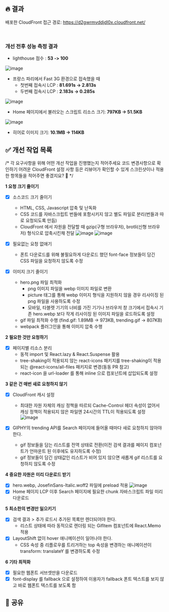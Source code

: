 ## 🔥 결과

배포한 CloudFront 접근 경로: https://d2gwrmvddjdl0x.cloudfront.net/

<br>

### 개선 전후 성능 측정 결과

- lighthouse 점수 : **53 -> 100**

![image](https://user-images.githubusercontent.com/32982670/131308850-000fe291-f648-4438-8583-72fe080dffce.png)

- 프랑스 파리에서 Fast 3G 환경으로 접속했을 때 
  - 첫번째 접속시 LCP : **81.691s -> 2.813s**
  - 두번째 접속시 LCP : **2.183s -> 0.285s**

![image](https://user-images.githubusercontent.com/32982670/131311526-11df4656-566e-4af7-bdc6-c8bc1920354b.png)

- Home 페이지에서 불러오는 스크립트 리소스 크기: **797KB -> 51.5KB**

![image](https://user-images.githubusercontent.com/32982670/131313611-b68155b4-e207-43e1-98ea-4d0566042783.png)

- 히어로 이미지 크기: **10.1MB -> 114KB**


## ✅ 개선 작업 목록
/* 각 요구사항을 위해 어떤 개선 작업을 진행했는지 적어주세요 
   코드 변경사항으로 확인하기 어려운 CloudFront 설정 사항 등은 리뷰어가 확인할 수 있게 스크린샷이나 적용한 항목들을 적어주면 좋겠지요? 🙂
*/

**1 요청 크기 줄이기**
- [x] 소스코드 크기 줄이기
  - HTML, CSS, Javascript 압축 및 난독화
  - CSS 코드를 자바스크립트 번들에 포함시키지 않고 별도 파일로 분리(번들과 따로 요청되도록 만듬)
  - CloudFront 에서 자원을 전달할 때 gzip(구형 브라우저), brotli(신형 브라우저) 형식으로 압축시킨채 전달
    ![image](https://user-images.githubusercontent.com/32982670/131369320-1973acc8-3e82-492d-b635-1bb7cd7fdccc.png)
    ![image](https://user-images.githubusercontent.com/32982670/131369384-1a279ff1-6a40-4838-9dec-4084423f83e6.png)

- [x] 필요없는 요청 없애기
  - 폰트 다운로드를 위해 불필요하게 다운로드 했던 font-face 정보들이 담긴 CSS 파일을 요청하지 않도록 수정
  
- [x] 이미지 크기 줄이기
  - hero.png 파일 최적화
    - png 이미지 파일을 webp 이미지 파일로 변환
    - picture 태그를 통해 webp 이미지 형식을 지원하지 않을 경우 리사이징 된 png 파일을 사용하도록 수정
    - 모바일, 타블렛 기기의 너비를 가진 기기나 브라우저 창 크기에서 접속시 기존 hero.webp 보다 작게 리사이징 된 이미지 파일을 로드하도록 설정
  - gif 파일 최적화 수행 (find.gif: 1.89MB -> 973KB, trending.gif -> 807KB)
  - webpack 플러그인을 통해 이미지 압축 수행

**2 필요한 것만 요청하기**
- [x] 페이지별 리소스 분리
  - 동적 import 및 React.lazy & React.Suspense 활용
  - tree-shaking이 적용되지 않는 react-icons 패키지를 tree-shaking이 적용되는 @react-icons/all-files 패키지로 변경(동동 PR 참고)
  - react-icon 을 url-loader 를 통해 inline 으로 컴포넌트에 삽입되도록 설정

**3 같은 건 매번 새로 요청하지 않기**
- [x] CloudFront 캐시 설정
  - 최대한 자원 자체의 캐싱 정책을 따르되 Cache-Control 헤더 속성이 없어서 캐싱 정책이 적용되지 않은 파일엔 24시간의 TTL이 적용되도록 설정
    ![image](https://user-images.githubusercontent.com/32982670/131369921-e1efae85-b106-412b-b3ad-fe321690e6b4.png)

- [x] GIPHY의 trending API를 Search 페이지에 들어올 때마다 새로 요청하지 않아야 한다.
  - gif 정보들을 담는 리스트를 전역 상태로 전환(이전 검색 결과를 페이지 컴포넌트가 언마운트 된 이후에도 유지하도록 수정)
  - gif 정보들이 담긴 상태값인 리스트가 비어 있지 않으면 새롭게 gif 리스트를 요청하지 않도록 수정

**4 중요한 자원은 미리 다운로드 받기**
- [x] hero.webp, JosefinSans-Italic.woff2 파일에 preload 적용
  ![image](https://user-images.githubusercontent.com/32982670/131369627-7b24555c-494b-41aa-a183-2a7ca8cdd2ac.png)
- [x] Home 페이지 LCP 이후 Search 페이지에 필요한 chunk 자바스크립트 파일 미리 다운로드

**5 최소한의 변경만 일으키기**
- [x] 검색 결과 > 추가 로드시 추가된 목록만 렌더되어야 한다.
  - 리스트 상태에 따라 동적으로 렌더링 되는 GifItem 컴포넌트에 React.Memo 적용
- [x] LayoutShift 없이 hover 애니메이션이 일어나야 한다.
  - CSS 속성 중 리플로우를 트리거하는 top 속성을 변경하는 애니메이션이 transform: translateY 를 변경하도록 수정

**6 기타 최적화**

- [x] 필요한 웹폰트 서브셋만을 다운로드
- [x] font-display 를 fallback 으로 설정하여 이용자가 fallback 폰트 텍스트를 보지 않고 바로 웹폰트 텍스트를 보도록 함

## 🧐 공유


